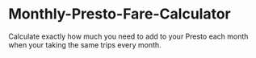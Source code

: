 # Monthly-Presto-Fare-Calculator

Calculate exactly how much you need to add to your Presto each month
when your taking the same trips every month.
